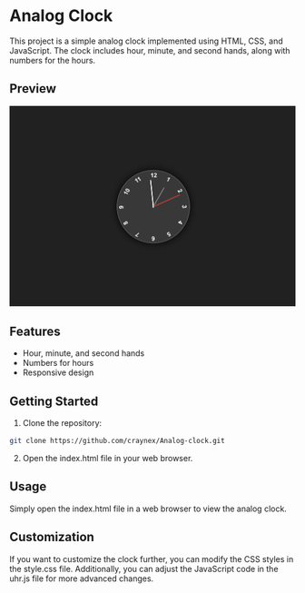 # Analog Clock

This project is a simple analog clock implemented using HTML, CSS, and JavaScript. The clock includes hour, minute, and second hands, along with numbers for the hours.

## Preview

![Analog Clock Preview](https://github.com/craynex/Analog-clock/blob/main/Images/Screenshot%202023-11-22%20125920.png)

## Features

- Hour, minute, and second hands
- Numbers for hours
- Responsive design

## Getting Started

1. Clone the repository:

```bash
git clone https://github.com/craynex/Analog-clock.git
```
2. Open the index.html file in your web browser.
 
## Usage
Simply open the index.html file in a web browser to view the analog clock.

## Customization
If you want to customize the clock further, you can modify the CSS styles in the style.css file. Additionally, you can adjust the JavaScript code in the uhr.js file for more advanced changes.
